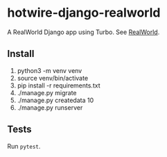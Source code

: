 # hotwire-django-realworld

A RealWorld Django app using Turbo. See [RealWorld](https://github.com/gothinkster/realworld).

## Install

1. python3 -m venv venv
1. source venv/bin/activate
1. pip install -r requirements.txt
1. ./manage.py migrate
1. ./manage.py createdata 10
1. ./manage.py runserver

## Tests

Run `pytest`.

